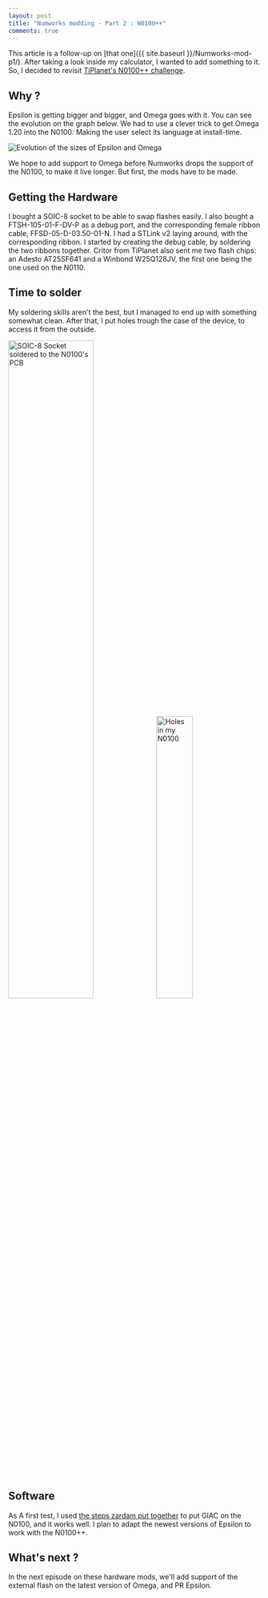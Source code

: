 ```yaml
---
layout: post
title: "Numworks modding - Part 2 : N0100++"
comments: true
---
```


This article is a follow-up on [that one]({{ site.baseurl }}/Numworks-mod-p1/). After taking a look inside my calculator,
I wanted to add something to it. So, I decided to revisit [TiPlanet's N0100++ challenge](https://tiplanet.org/forum/viewtopic.php?f=97&t=20557).

## Why ?

Epsilon is getting bigger and bigger, and Omega goes with it. You can see the evolution on the graph below.
We had to use a clever trick to get Omega 1.20 into the N0100: Making the user select its language at install-time.

<img src="{{ site.baseurl }}/images/2020-08-01-Numworks-mod-p2/stonks.png" alt="Evolution of the sizes of Epsilon and Omega"/>

We hope to add support to Omega before Numworks drops the support of the N0100, to make it live longer. But first,
the mods have to be made.

## Getting the Hardware

I bought a SOIC-8 socket to be able to swap flashes easily. I also bought a FTSH-105-01-F-DV-P as a debug port, and the
corresponding female ribbon cable, FFSD-05-D-03.50-01-N. I had a STLink v2 laying around, with the corresponding ribbon.
I started by creating the debug cable, by soldering the two ribbons together. Critor from TiPlanet also sent me two flash
chips: an Adesto AT25SF641 and a Winbond W25Q128JV, the first one being the one used on the N0110.

## Time to solder

My soldering skills aren't the best, but I managed to end up with something somewhat clean.
After that, I put holes trough the case of the device, to access it from the outside.

<img src="{{ site.baseurl }}/images/2020-08-01-Numworks-mod-p2/solder.jpg" alt="SOIC-8 Socket soldered to the N0100's PCB" style="display: inline-block; width: 58%;"/>
<img src="{{ site.baseurl }}/images/2020-08-01-Numworks-mod-p2/hole.jpg" alt="Holes in my N0100" style="display: inline-block; width: 38%;"/>

## Software

As A first test, I used [the steps zardam put together](https://zardam.github.io/post/numworks-giac/) to put GIAC on the N0100, and it works well.
I plan to adapt the newest versions of Epsilon to work with the N0100++.

## What's next ?
In the next episode on these hardware mods, we'll add support of the external flash on the latest version of Omega, and PR Epsilon.

